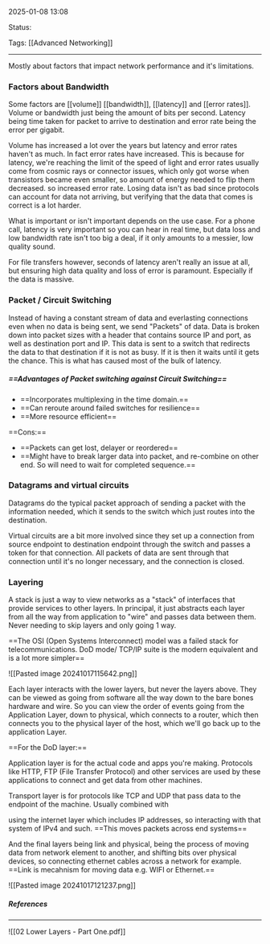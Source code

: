 2025-01-08 13:08

Status:

Tags: [[Advanced Networking]]

---
Mostly about factors that impact network performance and it's limitations.

### Factors about Bandwidth

Some factors are [[volume]] [[bandwidth]], [[latency]] and [[error rates]]. Volume or bandwidth just being the amount of bits per second. Latency being time taken for packet to arrive to destination and error rate being the error per gigabit.

Volume has increased a lot over the years but latency and error rates haven't as much. In fact error rates have increased.
This is because for latency, we're reaching the limit of the speed of light and error rates usually come from cosmic rays or connector issues, which only got worse when transistors became even smaller, so amount of energy needed to flip them decreased. so increased error rate.
Losing data isn't as bad since protocols can account for data not arriving, but verifying that the data that comes is correct is a lot harder.

What is important or isn't important depends on the use case. For a phone call, latency is very important so you can hear in real time, but data loss and low bandwidth rate isn't too big a deal, if it only amounts to a messier, low quality sound.

For file transfers however, seconds of latency aren't really an issue at all, but ensuring high data quality and loss of error is paramount. Especially if the data is massive.

### Packet / Circuit Switching

Instead of having a constant stream of data and everlasting connections even when no data is being sent, we send "Packets" of data. Data is broken down into packet sizes with a header that contains source IP and port, as well as destination port and IP. This data is sent to a switch that redirects the data to that destination if it is not as busy. If it is then it waits until it gets the chance. This is what has caused most of the bulk of latency.

##### ==Advantages of Packet switching against Circuit Switching==

- ==Incorporates multiplexing in the time domain.==
- ==Can reroute around failed switches for resilience==
- ==More resource efficient==

==Cons:==
- ==Packets can get lost, delayer or reordered==
- ==Might have to break larger data into packet, and re-combine on other end. So will need to wait for completed sequence.==
### Datagrams and virtual circuits

Datagrams do the typical packet approach of sending a packet with the information needed, which it sends to the switch which just routes into the destination.

Virtual circuits are a bit more involved since they set up a connection from source endpoint to destination endpoint through the switch and passes a token for that connection. All packets of data are sent through that connection until it's no longer necessary, and the connection is closed.


### Layering



A stack is just a way to view networks as a "stack" of interfaces that provide services to other layers. In principal, it just abstracts each layer from all the way from application to "wire" and passes data between them. Never needing to skip layers and only going 1 way.

==The OSI (Open Systems Interconnect) model was a failed stack for telecommunications. DoD mode/  TCP/IP suite is the modern equivalent and is a lot more simpler==

![[Pasted image 20241017115642.png]]

Each layer interacts with the lower layers, but never the layers above. They can be viewed as going from software all the way down to the bare bones hardware and wire. So you can view the order of events going from the Application Layer, down to physical, which connects to a router, which then connects you to the physical layer of the host, which we'll go back up to the application Layer. 

==For the DoD layer:==

Application layer is for the actual code and apps you're making. Protocols like HTTP, FTP (File Transfer Protocol) and other services are used by these applications to connect and get data from other machines.

Transport layer is for protocols like TCP and UDP that pass data to the endpoint of the machine. Usually combined with

using the internet layer which includes IP addresses, so interacting with that system of IPv4 and such. ==This moves packets across end systems==

And the final layers being link and physical, being the process of moving data from network element to another, and shifting bits over physical devices, so connecting ethernet cables across a network for example. ==Link is mecahnism for moving data e.g. WIFI or Ethernet.==


![[Pasted image 20241017121237.png]]



##### References


----


![[02 Lower Layers - Part One.pdf]]